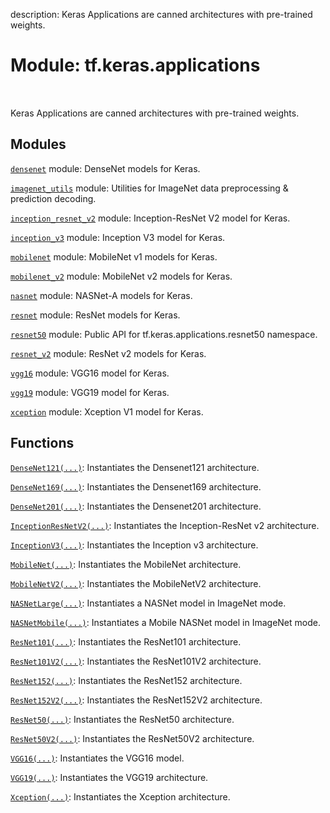 description: Keras Applications are canned architectures with pre-trained weights.

<div itemscope itemtype="http://developers.google.com/ReferenceObject">
<meta itemprop="name" content="tf.keras.applications" />
<meta itemprop="path" content="Stable" />
</div>

# Module: tf.keras.applications

<!-- Insert buttons and diff -->

<table class="tfo-notebook-buttons tfo-api nocontent" align="left">

</table>



Keras Applications are canned architectures with pre-trained weights.



## Modules

[`densenet`](../../tf/keras/applications/densenet.md) module: DenseNet models for Keras.

[`imagenet_utils`](../../tf/keras/applications/imagenet_utils.md) module: Utilities for ImageNet data preprocessing & prediction decoding.

[`inception_resnet_v2`](../../tf/keras/applications/inception_resnet_v2.md) module: Inception-ResNet V2 model for Keras.

[`inception_v3`](../../tf/keras/applications/inception_v3.md) module: Inception V3 model for Keras.

[`mobilenet`](../../tf/keras/applications/mobilenet.md) module: MobileNet v1 models for Keras.

[`mobilenet_v2`](../../tf/keras/applications/mobilenet_v2.md) module: MobileNet v2 models for Keras.

[`nasnet`](../../tf/keras/applications/nasnet.md) module: NASNet-A models for Keras.

[`resnet`](../../tf/keras/applications/resnet.md) module: ResNet models for Keras.

[`resnet50`](../../tf/keras/applications/resnet50.md) module: Public API for tf.keras.applications.resnet50 namespace.

[`resnet_v2`](../../tf/keras/applications/resnet_v2.md) module: ResNet v2 models for Keras.

[`vgg16`](../../tf/keras/applications/vgg16.md) module: VGG16 model for Keras.

[`vgg19`](../../tf/keras/applications/vgg19.md) module: VGG19 model for Keras.

[`xception`](../../tf/keras/applications/xception.md) module: Xception V1 model for Keras.

## Functions

[`DenseNet121(...)`](../../tf/keras/applications/DenseNet121.md): Instantiates the Densenet121 architecture.

[`DenseNet169(...)`](../../tf/keras/applications/DenseNet169.md): Instantiates the Densenet169 architecture.

[`DenseNet201(...)`](../../tf/keras/applications/DenseNet201.md): Instantiates the Densenet201 architecture.

[`InceptionResNetV2(...)`](../../tf/keras/applications/InceptionResNetV2.md): Instantiates the Inception-ResNet v2 architecture.

[`InceptionV3(...)`](../../tf/keras/applications/InceptionV3.md): Instantiates the Inception v3 architecture.

[`MobileNet(...)`](../../tf/keras/applications/MobileNet.md): Instantiates the MobileNet architecture.

[`MobileNetV2(...)`](../../tf/keras/applications/MobileNetV2.md): Instantiates the MobileNetV2 architecture.

[`NASNetLarge(...)`](../../tf/keras/applications/NASNetLarge.md): Instantiates a NASNet model in ImageNet mode.

[`NASNetMobile(...)`](../../tf/keras/applications/NASNetMobile.md): Instantiates a Mobile NASNet model in ImageNet mode.

[`ResNet101(...)`](../../tf/keras/applications/ResNet101.md): Instantiates the ResNet101 architecture.

[`ResNet101V2(...)`](../../tf/keras/applications/ResNet101V2.md): Instantiates the ResNet101V2 architecture.

[`ResNet152(...)`](../../tf/keras/applications/ResNet152.md): Instantiates the ResNet152 architecture.

[`ResNet152V2(...)`](../../tf/keras/applications/ResNet152V2.md): Instantiates the ResNet152V2 architecture.

[`ResNet50(...)`](../../tf/keras/applications/ResNet50.md): Instantiates the ResNet50 architecture.

[`ResNet50V2(...)`](../../tf/keras/applications/ResNet50V2.md): Instantiates the ResNet50V2 architecture.

[`VGG16(...)`](../../tf/keras/applications/VGG16.md): Instantiates the VGG16 model.

[`VGG19(...)`](../../tf/keras/applications/VGG19.md): Instantiates the VGG19 architecture.

[`Xception(...)`](../../tf/keras/applications/Xception.md): Instantiates the Xception architecture.

